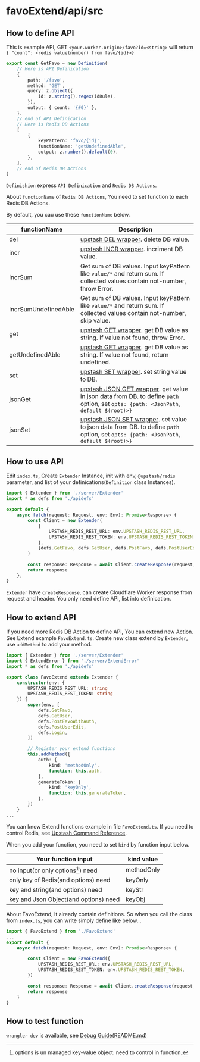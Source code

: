 # favoExtend/api/src

## How to define API

This is example API, GET `<your.worker.origin>/favo?id=<string>` will return `{ "count": <redis value(number) from favo/{id}>}`

```ts
export const GetFavo = new Definition(
    // Here is API Definication
    {
        path: '/favo',
        method: 'GET',
        query: z.object({
            id: z.string().regex(idRule),
        }),
        output: { count: '{#0}' },
    },
    // end of API Definication
    // Here is Redis DB Actions
    [
        {
            keyPattern: 'favo/{id}',
            functionName: 'getUndefinedAble',
            output: z.number().default(0),
        },
    ],
    // end of Redis DB Actions
)
```

`Definishion` express `API Definication` and `Redis DB Actions`.

About `functionName` of `Redis DB Actions`, You need to set function to each Redis DB Actions.

By default, you cau use these `functionName` below.

| functionName         | Description                                                                                                                                                                                        |
| -------------------- | -------------------------------------------------------------------------------------------------------------------------------------------------------------------------------------------------- |
| del                  | [upstash DEL wrapper](https://upstash.com/docs/oss/sdks/ts/redis/commands/generic/del). delete DB value.                                                                                           |
| incr                 | [upstash INCR wrapper](https://upstash.com/docs/oss/sdks/ts/redis/commands/string/incr). incriment DB value.                                                                                       |
| incrSum              | Get sum of DB values. Input keyPattern like `value/*` and return sum. If collected values contain not-number, throw Error.                                                                         |
| incrSumUndefinedAble | Get sum of DB values. Input keyPattern like `value/*` and return sum. If collected values contain not-number, skip value.                                                                          |
| get                  | [upstash GET wrapper](https://upstash.com/docs/oss/sdks/ts/redis/commands/string/get). get DB value as string. If value not found, throw Error.                                                    |
| getUndefinedAble     | [upstash GET wrapper](https://upstash.com/docs/oss/sdks/ts/redis/commands/string/get). get DB value as string. If value not found, return undefined.                                               |
| set                  | [upstash SET wrapper](https://upstash.com/docs/oss/sdks/ts/redis/commands/string/set). set string value to DB.                                                                                     |
| jsonGet              | [upstash JSON.GET wrapper](https://upstash.com/docs/oss/sdks/ts/redis/commands/json/get). get value in json data from DB. to define `path` option, set `opts: {path: <JsonPath, default $(root)>}` |
| jsonSet              | [upstash JSON.SET wrapper](https://upstash.com/docs/oss/sdks/ts/redis/commands/json/set). set value to json data from DB. to define `path` option, set `opts: {path: <JsonPath, default $(root)>}` |

## How to use API

Edit `index.ts`, Create `Extender` Instance, init with env, `@upstash/redis` parameter, and list of your definications(`Definition` class Instances).

```ts
import { Extender } from './server/Extender'
import * as defs from './apidefs'

export default {
    async fetch(request: Request, env: Env): Promise<Response> {
        const Client = new Extender(
            {
                UPSTASH_REDIS_REST_URL: env.UPSTASH_REDIS_REST_URL,
                UPSTASH_REDIS_REST_TOKEN: env.UPSTASH_REDIS_REST_TOKEN,
            },
            [defs.GetFavo, defs.GetUser, defs.PostFavo, defs.PostUserEdit],
        )

        const response: Response = await Client.createResponse(request, header)
        return response
    },
}
```

`Extender` have `createResponse`, can create Cloudflare Worker response from request and header. You only need define API, list into definication.

## How to extend API

If you need more Redis DB Action to define API, You can extend new Action.
See Extend example `FavoExtend.ts`. Create new class extend by `Extender`, use `addMethod` to add your method.

```ts
import { Extender } from './server/Extender'
import { ExtendError } from './server/ExtendError'
import * as defs from './apidefs'

export class FavoExtend extends Extender {
    constructor(env: {
        UPSTASH_REDIS_REST_URL: string
        UPSTASH_REDIS_REST_TOKEN: string
    }) {
        super(env, [
            defs.GetFavo,
            defs.GetUser,
            defs.PostFavoWithAuth,
            defs.PostUserEdit,
            defs.Login,
        ])

        // Register your extend functions
        this.addMethod({
            auth: {
                kind: 'methodOnly',
                function: this.auth,
            },
            generateToken: {
                kind: 'keyOnly',
                function: this.generateToken,
            },
        })
    }
...
```

You can know Extend functions example in file `FavoExtend.ts`. If you need to control Redis, see [Upstash Command Reference](https://upstash.com/docs/oss/sdks/ts/redis/commands/overview).

When you add your function, you need to set `kind` by function input below.

| Your function input                   | kind value |
| ------------------------------------- | ---------- |
| no input(or only options[^1]) need    | methodOnly |
| only key of Redis(and options) need   | keyOnly    |
| key and string(and options) need      | keyStr     |
| key and Json Object(and options) need | keyObj     |

[^1]: options is un managed key-value object. need to control in function.

About FavoExtend, It already contain definitions. So when you call the class from `index.ts`, you can write simply define like below...

```ts
import { FavoExtend } from './FavoExtend'
...
export default {
    async fetch(request: Request, env: Env): Promise<Response> {

        const Client = new FavoExtend({
            UPSTASH_REDIS_REST_URL: env.UPSTASH_REDIS_REST_URL,
            UPSTASH_REDIS_REST_TOKEN: env.UPSTASH_REDIS_REST_TOKEN,
        })

        const response: Response = await Client.createResponse(request, header)
        return response
    }
}
```

## How to test function

`wrangler dev` is available, see [Debug Guide(README.md)](../README.md)

